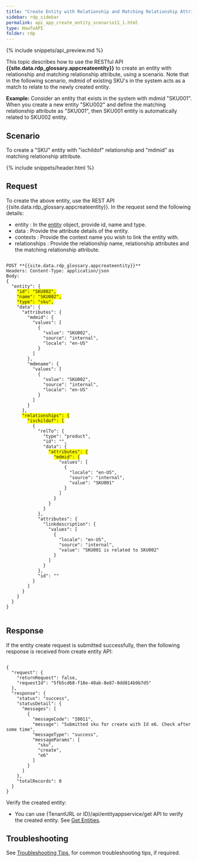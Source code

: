 ```yaml
---
title: "Create Entity with Relationship and Matching Relationship Attribute"
sidebar: rdp_sidebar
permalink: api_app_create_entity_scenario11_1.html
type: HowToAPI
folder: rdp
---
```


{% include snippets/api_preview.md %}

This topic describes how to use the RESTful API **{{site.data.rdp_glossary.appcreateentity}}** to create an entity with relationship and matching relationship attribute, using a scenario. Note that in the following scenario, mdmid of existing SKU's in the system acts as a match to relate to the newly created entity.

**Example:** Consider an entity that exists in the system with mdmid "SKU001". When you create a new entity "SKU002" and define the matching relationship attribute as "SKU001", then SKU001 entity is automatically related to SKU002 entity.

## Scenario

To create a "SKU" entity with "ischildof" relationship and "mdmid" as matching relationship attribute.

{% include snippets/header.html %}

## Request

To create the above entity, use the REST API {{site.data.rdp_glossary.appcreateentity}}. In the request send the following details:

* entity : In the [entity](api_entity_object_structure.html) object, provide id, name and type.
* data : Provide the attribute details of the entity. 
* contexts : Provide the context name you wish to link the entity with.
* relationships : Provide the relationship name, relationship attributes and the matching relationship attribute.

<pre>
<code>
POST **{{site.data.rdp_glossary.appcreateentity}}**
Headers: Content-Type: application/json
Body:
{
  "entity": {
    <span style="background-color: #FFFF00">"id": "SKU002",</span>
    <span style="background-color: #FFFF00">"name": "SKU002",</span>
    <span style="background-color: #FFFF00">"type": "sku",</span>
    "data": {
      "attributes": {
        "mdmid": {
          "values": [
            {
              "value": "SKU002",
              "source": "internal",
              "locale": "en-US"
            }
          ]
        },
        "mdmname": {
          "values": [
            {
              "value": "SKU002",
              "source": "internal",
              "locale": "en-US"
            }
          ]
        }
      },
      <span style="background-color: #FFFF00">"relationships": {</span>
        <span style="background-color: #FFFF00">"ischildof": [</span>
          {
            "relTo": {
              "type": "product",
              "id": "",
              "data": {
                <span style="background-color: #FFFF00">"attributes": {</span>
                  <span style="background-color: #FFFF00">"mdmid": {</span>
                    "values": [
                      {
                        "locale": "en-US",
                        "source": "internal",
                        "value": "SKU001"
                      }
                    ]
                  }
                }
              }
            },
            "attributes": {
              "linkdescription": {
                "values": [
                  {
                    "locale": "en-US",
                    "source": "internal",
                    "value": "SKU001 is related to SKU002"
                  }
                ]
              }
            },
            "id": ""
          }
        ]
      }
    }
  }
}
</code>
</pre>

## Response

If the entity create request is submitted successfully, then the following response is received from create entity API:

<pre><code>
{
  "request": {
    "returnRequest": false,
    "requestId": "5fb5cd68-f18e-40ab-8e87-0dd814b9b7d5"
  },
  "response": {
    "status": "success",
    "statusDetail": {
      "messages": [
        {
          "messageCode": "I0011",
          "message": "Submitted sku for create with Id e6. Check after some time",
          "messageType": "success",
          "messageParams": [
            "sku",
            "create",
            "e6"
          ]
        }
      ]
    },
    "totalRecords": 0
  }
}
</code></pre> 

Verify the created entity:<br>
* You can use {TenantURL or ID}/api/entityappservice/get API to verify the created entity. See [Get Entities](api_app_get_entity.html).

## Troubleshooting

See [Troubleshooting Tips](api_troubleshooting_tips.html), for common troubleshooting tips, if required.